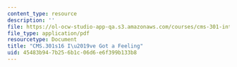 ```yaml
---
content_type: resource
description: ''
file: https://ol-ocw-studio-app-qa.s3.amazonaws.com/courses/cms-301-introduction-to-game-design-methods-spring-2016/45483b947b256b1c06d6e6f399b133b8_MITCMS_301S16_FinalProject.pdf
file_type: application/pdf
resourcetype: Document
title: "CMS.301s16 I\u2019ve Got a Feeling"
uid: 45483b94-7b25-6b1c-06d6-e6f399b133b8
---
```

